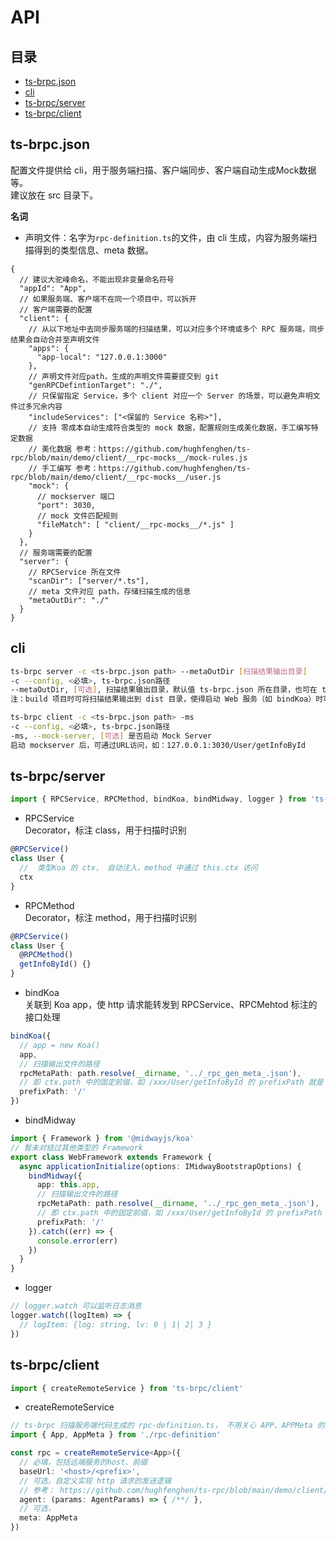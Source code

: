 # API 

## 目录
- [ts-brpc.json](#ts-brpc.json)  
- [cli](#cli)  
- [ts-brpc/server](#ts-brpc/server)  
- [ts-brpc/client](#ts-brpc/client)  

## ts-brpc.json
配置文件提供给 cli，用于服务端扫描、客户端同步、客户端自动生成Mock数据等。  
建议放在 src 目录下。  

**名词**  
- 声明文件：名字为`rpc-definition.ts`的文件，由 cli 生成，内容为服务端扫描得到的类型信息、meta 数据。  

```json5
{
  // 建议大驼峰命名，不能出现非变量命名符号
  "appId": "App",
  // 如果服务端、客户端不在同一个项目中，可以拆开
  // 客户端需要的配置
  "client": {
    // 从以下地址中去同步服务端的扫描结果，可以对应多个环境或多个 RPC 服务端，同步结果会自动合并至声明文件
    "apps": {
      "app-local": "127.0.0.1:3000"
    },
    // 声明文件对应path，生成的声明文件需要提交到 git
    "genRPCDefintionTarget": "./",
    // 只保留指定 Service，多个 client 对应一个 Server 的场景，可以避免声明文件过多冗余内容
    "includeServices": ["<保留的 Service 名称>"],
    // 支持 零成本自动生成符合类型的 mock 数据，配置规则生成美化数据，手工编写特定数据
    // 美化数据 参考：https://github.com/hughfenghen/ts-rpc/blob/main/demo/client/__rpc-mocks__/mock-rules.js
    // 手工编写 参考：https://github.com/hughfenghen/ts-rpc/blob/main/demo/client/__rpc-mocks__/user.js
    "mock": {
      // mockserver 端口
      "port": 3030,
      // mock 文件匹配规则
      "fileMatch": [ "client/__rpc-mocks__/*.js" ]
    }
  },
  // 服务端需要的配置
  "server": {
    // RPCService 所在文件
    "scanDir": ["server/*.ts"],
    // meta 文件对应 path，存储扫描生成的信息
    "metaOutDir": "./"
  }
}
```

## cli
```sh
ts-brpc server -c <ts-brpc.json path> --metaOutDir [扫描结果输出目录]
-c --config, <必填>, ts-brpc.json路径
--metaOutDir, [可选], 扫描结果输出目录，默认值 ts-brpc.json 所在目录，也可在 ts-brpc.json 中的 server.metaOutDir 指定
注：build 项目时可将扫描结果输出到 dist 目录，使得启动 Web 服务（如 bindKoa）时可被读取到

ts-brpc client -c <ts-brpc.json path> -ms
-c --config, <必填>, ts-brpc.json路径
-ms, --mock-server, [可选] 是否启动 Mock Server
启动 mockserver 后，可通过URL访问，如：127.0.0.1:3030/User/getInfoById
```

## ts-brpc/server
```ts
import { RPCService, RPCMethod, bindKoa, bindMidway, logger } from 'ts-brpc/server'
```

- RPCService  
Decorator，标注 class，用于扫描时识别  
```ts
@RPCService()
class User {
  //  类型Koa 的 ctx， 自动注入，method 中通过 this.ctx 访问
  ctx
}
```

- RPCMethod  
Decorator，标注 method，用于扫描时识别  
```ts
@RPCService()
class User {
  @RPCMethod()
  getInfoById() {}
}
```
  
- bindKoa  
关联到 Koa app，使 http 请求能转发到 RPCService、RPCMehtod 标注的接口处理  
```ts
bindKoa({
  // app = new Koa()
  app,
  // 扫描输出文件的路径
  rpcMetaPath: path.resolve(__dirname, '../_rpc_gen_meta_.json'),
  // 即 ctx.path 中的固定前缀，如 /xxx/User/getInfoById 的 prefixPath 就是 /xxx，没有固定前缀就填 '/'
  prefixPath: '/'
})
```

- bindMidway  
```ts
import { Framework } from '@midwayjs/koa'
// 暂未对结过其他类型的 Framework
export class WebFramework extends Framework {
  async applicationInitialize(options: IMidwayBootstrapOptions) {
    bindMidway({
      app: this.app,
      // 扫描输出文件的路径
      rpcMetaPath: path.resolve(__dirname, '../_rpc_gen_meta_.json'),
      // 即 ctx.path 中的固定前缀，如 /xxx/User/getInfoById 的 prefixPath 就是 /xxx，没有固定前缀就填 '/'
      prefixPath: '/'
    }).catch((err) => {
      console.error(err)
    })
  }
}
```
  
- logger  
```ts
// logger.watch 可以监听日志消息
logger.watch((logItem) => {
  // logItem: {log: string, lv: 0 | 1| 2| 3 }
})
```

## ts-brpc/client
```ts
import { createRemoteService } from 'ts-brpc/client'
```

- createRemoteService  
```ts
// ts-brpc 扫描服务端代码生成的 rpc-definition.ts， 不用关心 APP、APPMeta 的结构，由 rpc-cli 维护
import { App, AppMeta } from './rpc-definition'

const rpc = createRemoteService<App>({
  // 必填，包括远端服务的host、前缀
  baseUrl: '<host>/<prefix>',
  // 可选，自定义实现 http 请求的发送逻辑
  // 参考： https://github.com/hughfenghen/ts-rpc/blob/main/demo/client/index.ts, 根据 meta 决定 http 是 get 还是 post 
  agent: (params: AgentParams) => { /**/ },
  // 可选，
  meta: AppMeta
})
```
